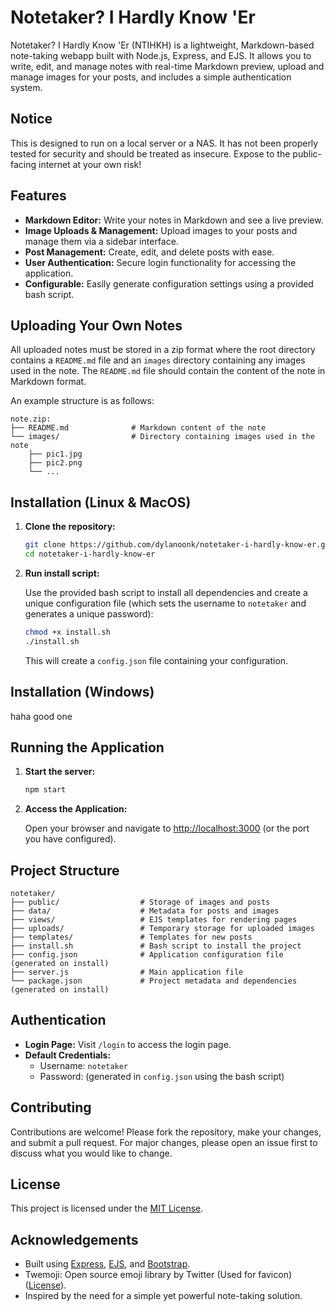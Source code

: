 
# Notetaker? I Hardly Know 'Er

Notetaker? I Hardly Know 'Er (NTIHKH) is a lightweight, Markdown-based note-taking webapp built with Node.js, Express, and EJS. It allows you to write, edit, and manage notes with real-time Markdown preview, upload and manage images for your posts, and includes a simple authentication system.

## Notice

This is designed to run on a local server or a NAS. It has not been properly tested for security and should be treated as insecure. Expose to the public-facing internet at your own risk!

## Features

- **Markdown Editor:** Write your notes in Markdown and see a live preview.
- **Image Uploads & Management:** Upload images to your posts and manage them via a sidebar interface.
- **Post Management:** Create, edit, and delete posts with ease.
- **User Authentication:** Secure login functionality for accessing the application.
- **Configurable:** Easily generate configuration settings using a provided bash script.

## Uploading Your Own Notes

All uploaded notes must be stored in a zip format where the root directory contains a `README.md` file and an `images` directory containing any images used in the note. The `README.md` file should contain the content of the note in Markdown format.

An example structure is as follows:

```
note.zip:
├── README.md              # Markdown content of the note
└── images/                # Directory containing images used in the note
    ├── pic1.jpg
    ├── pic2.png
    └── ...
```

## Installation (Linux & MacOS)

1. **Clone the repository:**

   ```bash
   git clone https://github.com/dylanoonk/notetaker-i-hardly-know-er.git
   cd notetaker-i-hardly-know-er
   ```

2. **Run install script:**

   Use the provided bash script to install all dependencies and create a unique configuration file (which sets the username to `notetaker` and generates a unique password):

   ```bash
   chmod +x install.sh
   ./install.sh
   ```

   This will create a `config.json` file containing your configuration.

## Installation (Windows)

haha good one

## Running the Application

1. **Start the server:**

   ```bash
   npm start
   ```

2. **Access the Application:**

    Open your browser and navigate to [http://localhost:3000](http://localhost:3000) (or the port you have configured).

## Project Structure

```
notetaker/
├── public/                  # Storage of images and posts
├── data/                    # Metadata for posts and images
├── views/                   # EJS templates for rendering pages
├── uploads/                 # Temporary storage for uploaded images
├── templates/               # Templates for new posts
├── install.sh               # Bash script to install the project
├── config.json              # Application configuration file (generated on install)
├── server.js                # Main application file
└── package.json             # Project metadata and dependencies (generated on install)
```

## Authentication

- **Login Page:** Visit `/login` to access the login page.
- **Default Credentials:**  
  - Username: `notetaker`  
  - Password: (generated in `config.json` using the bash script)

## Contributing

Contributions are welcome! Please fork the repository, make your changes, and submit a pull request. For major changes, please open an issue first to discuss what you would like to change.

## License

This project is licensed under the [MIT License](LICENSE).

## Acknowledgements

- Built using [Express](https://expressjs.com/), [EJS](https://ejs.co/), and [Bootstrap](https://getbootstrap.com/).
- Twemoji: Open source emoji library by Twitter (Used for favicon) ([License](https://github.com/twitter/twemoji/blob/master/LICENSE-GRAPHICS)).
- Inspired by the need for a simple yet powerful note-taking solution.
